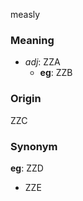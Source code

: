 measly
### Meaning
+ _adj_: ZZA
    + __eg__: ZZB

### Origin

ZZC

### Synonym

__eg__: ZZD

+ ZZE


